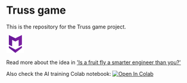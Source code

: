 # Truss game
This is the repository for the Truss game project.

![Gameplay screenshot](https://github.com/adam-p/markdown-here/raw/master/src/common/images/icon48.png "Logo Title Text 1")

Read more about the idea in ['Is a fruit fly a smarter engineer than you?'](https://marton-krauter.medium.com/is-a-fruit-fly-a-smarter-engineer-than-you-850db1031fe8)

Also check the AI training Colab notebook: [![Open In Colab](https://colab.research.google.com/assets/colab-badge.svg)](https://colab.research.google.com/github/mkrauter/TrussGame/blob/master/truss_game_AI_training.ipynb)
